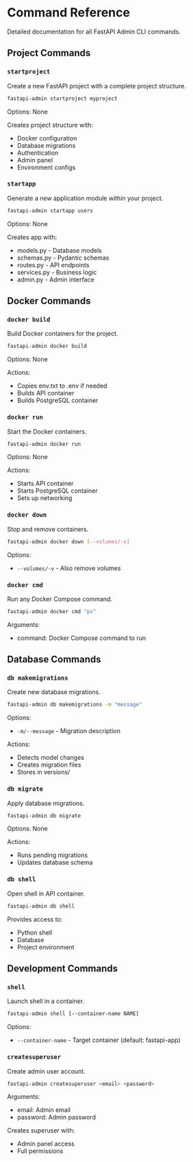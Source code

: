 # Command Reference

Detailed documentation for all FastAPI Admin CLI commands.

## Project Commands

### `startproject`

Create a new FastAPI project with a complete project structure.

```bash
fastapi-admin startproject myproject
```

Options: None

Creates project structure with:
- Docker configuration
- Database migrations
- Authentication
- Admin panel
- Environment configs

### `startapp`

Generate a new application module within your project.

```bash 
fastapi-admin startapp users
```

Options: None

Creates app with:
- models.py - Database models
- schemas.py - Pydantic schemas
- routes.py - API endpoints
- services.py - Business logic
- admin.py - Admin interface

## Docker Commands

### `docker build`

Build Docker containers for the project.

```bash
fastapi-admin docker build
```

Options: None

Actions:
- Copies env.txt to .env if needed
- Builds API container
- Builds PostgreSQL container

### `docker run`

Start the Docker containers.

```bash
fastapi-admin docker run
```

Options: None

Actions:
- Starts API container
- Starts PostgreSQL container
- Sets up networking

### `docker down`

Stop and remove containers.

```bash
fastapi-admin docker down [--volumes/-v]
```

Options:
- `--volumes/-v` - Also remove volumes

### `docker cmd` 

Run any Docker Compose command.

```bash
fastapi-admin docker cmd "ps"
```

Arguments:
- command: Docker Compose command to run

## Database Commands

### `db makemigrations`

Create new database migrations.

```bash
fastapi-admin db makemigrations -m "message"
```

Options:
- `-m/--message` - Migration description

Actions:
- Detects model changes
- Creates migration files
- Stores in versions/

### `db migrate`

Apply database migrations.

```bash
fastapi-admin db migrate
```

Options: None

Actions:
- Runs pending migrations
- Updates database schema

### `db shell`

Open shell in API container.

```bash
fastapi-admin db shell
```

Provides access to:
- Python shell
- Database
- Project environment

## Development Commands

### `shell`

Launch shell in a container.

```bash
fastapi-admin shell [--container-name NAME]
```

Options:
- `--container-name` - Target container (default: fastapi-app)

### `createsuperuser`

Create admin user account.

```bash
fastapi-admin createsuperuser <email> <password>
```

Arguments:
- email: Admin email
- password: Admin password

Creates superuser with:
- Admin panel access
- Full permissions
